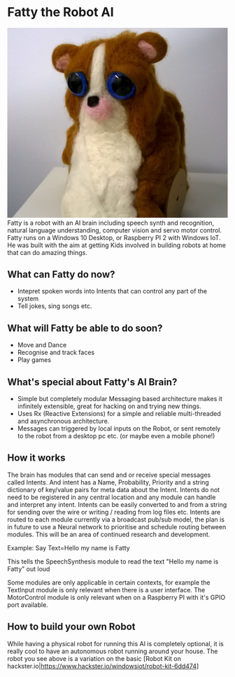 # Fatty the Robot AI
<img src="docs\fatty.jpg">
Fatty is a robot with an AI brain including speech synth and recognition, natural language understanding, computer vision and servo motor control. 
Fatty runs on a Windows 10 Desktop, or Raspberry PI 2 with Windows IoT. He was built with the aim at getting Kids involved in building robots at home that can do amazing things.

## What can Fatty do now?
* Intepret spoken words into Intents that can control any part of the system
* Tell jokes, sing songs etc.

## What will Fatty be able to do soon?
* Move and Dance
* Recognise and track faces
* Play games

## What's special about Fatty's AI Brain?
* Simple but completely modular Messaging based architecture makes it infinitely extensible, great for hacking on and trying new things.
* Uses Rx (Reactive Extensions) for a simple and reliable multi-threaded and asynchronous architecture.
* Messages can triggered by local inputs on the Robot, or sent remotely to the robot from a desktop pc etc. (or maybe even a mobile phone!)

## How it works
The brain has modules that can send and or receive special messages called Intents.
And intent has a Name, Probability, Priority and a string dictionary of key/value pairs for meta data about the Intent.
Intents do not need to be registered in any central location and any module can handle and interpret any intent.
Intents can be easily converted to and from a string for sending over the wire or writing / reading from log files etc.
Intents are routed to each module currently via a broadcast pub/sub model, the plan is in future to use a Neural network to prioritise and schedule routing between modules. This will be an area of continued research and development.

Example:
Say Text=Hello my name is Fatty

This tells the SpeechSynthesis module to read the text "Hello my name is Fatty" out loud


Some modules are only applicable in certain contexts, for example the TextInput module is only relevant when there is a user interface. The MotorControl module is only relevant when on a Raspberry PI with it's GPIO port available.


## How to build your own Robot
While having a physical robot for running this AI is completely optional, it is really cool to have an autonomous robot running around your house. The robot you see above is a variation on the basic [Robot Kit on hackster.io|https://www.hackster.io/windowsiot/robot-kit-6dd474]
